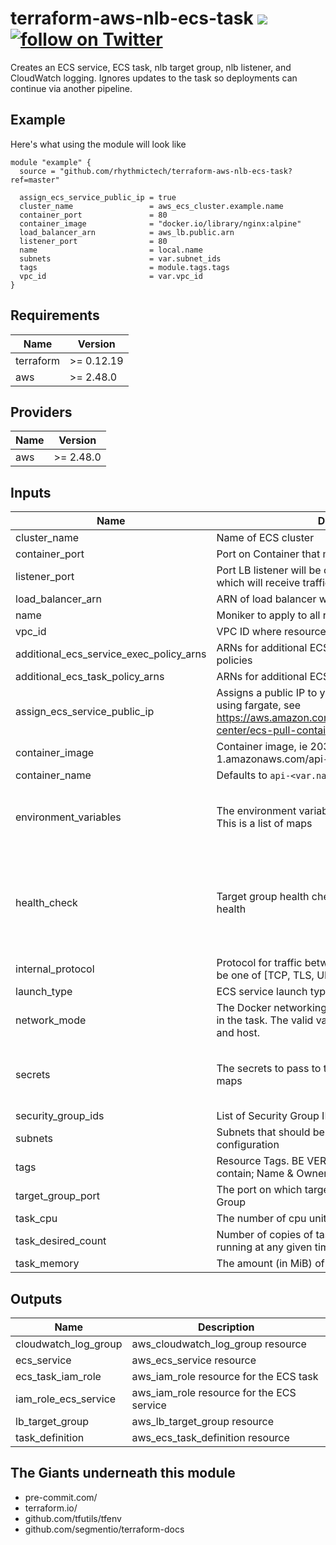 # terraform-aws-nlb-ecs-task [![](https://github.com/rhythmictech/terraform-aws-nlb-ecs-task/workflows/pre-commit-check/badge.svg)](https://github.com/rhythmictech/terraform-aws-nlb-ecs-task/actions) <a href="https://twitter.com/intent/follow?screen_name=RhythmicTech"><img src="https://img.shields.io/twitter/follow/RhythmicTech?style=social&logo=twitter" alt="follow on Twitter"></a>
Creates an ECS service, ECS task, nlb target group, nlb listener, and CloudWatch logging. Ignores updates to the task so deployments can continue via another pipeline.

## Example
Here's what using the module will look like
```hcl
module "example" {
  source = "github.com/rhythmictech/terraform-aws-nlb-ecs-task?ref=master"

  assign_ecs_service_public_ip = true
  cluster_name                 = aws_ecs_cluster.example.name
  container_port               = 80
  container_image              = "docker.io/library/nginx:alpine"
  load_balancer_arn            = aws_lb.public.arn
  listener_port                = 80
  name                         = local.name
  subnets                      = var.subnet_ids
  tags                         = module.tags.tags
  vpc_id                       = var.vpc_id
}
```

<!-- BEGINNING OF PRE-COMMIT-TERRAFORM DOCS HOOK -->
## Requirements

| Name | Version |
|------|---------|
| terraform | >= 0.12.19 |
| aws | >= 2.48.0 |

## Providers

| Name | Version |
|------|---------|
| aws | >= 2.48.0 |

## Inputs

| Name | Description | Type | Default | Required |
|------|-------------|------|---------|:--------:|
| cluster\_name | Name of ECS cluster | `string` | n/a | yes |
| container\_port | Port on Container that main process is listening on | `number` | n/a | yes |
| listener\_port | Port LB listener will be created on & external port which will receive traffic | `number` | n/a | yes |
| load\_balancer\_arn | ARN of load balancer which API will be attached to | `string` | n/a | yes |
| name | Moniker to apply to all resources in module | `string` | n/a | yes |
| vpc\_id | VPC ID where resources will be created | `string` | n/a | yes |
| additional\_ecs\_service\_exec\_policy\_arns | ARNs for additional ECS Service Execution Role policies | `list(string)` | `[]` | no |
| additional\_ecs\_task\_policy\_arns | ARNs for additional ECS task policies | `list(string)` | `[]` | no |
| assign\_ecs\_service\_public\_ip | Assigns a public IP to your ECS service. Set true if using fargate, see https://aws.amazon.com/premiumsupport/knowledge-center/ecs-pull-container-api-error-ecr/ | `bool` | `false` | no |
| container\_image | Container image, ie 203583890406.dkr.ecr.us-west-1.amazonaws.com/api-integrations:git-34752db | `string` | `"busybox"` | no |
| container\_name | Defaults to `api-<var.name>` | `string` | `null` | no |
| environment\_variables | The environment variables to pass to the container. This is a list of maps | <pre>list(object({<br>    name  = string<br>    value = string<br>  }))</pre> | `null` | no |
| health\_check | Target group health check, for LB to assess service health | <pre>object({<br>    port                = string<br>    protocol            = string<br>    healthy_threshold   = number<br>    unhealthy_threshold = number<br>    interval            = number<br>  })</pre> | <pre>{<br>  "healthy_threshold": 3,<br>  "interval": 30,<br>  "port": "traffic-port",<br>  "protocol": "HTTP",<br>  "unhealthy_threshold": 3<br>}</pre> | no |
| internal\_protocol | Protocol for traffic between the ALB and ECS. Should be one of [TCP, TLS, UDP, TCP\_UDP] | `string` | `"TCP"` | no |
| launch\_type | ECS service launch type: FARGATE \| EC2 | `string` | `"FARGATE"` | no |
| network\_mode | The Docker networking mode to use for the containers in the task. The valid values are none, bridge, awsvpc, and host. | `string` | `"awsvpc"` | no |
| secrets | The secrets to pass to the container. This is a list of maps | <pre>list(object({<br>    name      = string<br>    valueFrom = string<br>  }))</pre> | `null` | no |
| security\_group\_ids | List of Security Group IDs to apply to the ECS Service | `list(string)` | `[]` | no |
| subnets | Subnets that should be added to ECS service network configuration | `list(string)` | `[]` | no |
| tags | Resource Tags. BE VERBOSE. Should AT MINIMIUM contain; Name & Owner | `map(string)` | `{}` | no |
| target\_group\_port | The port on which targets receive traffic on the Target Group | `number` | `80` | no |
| task\_cpu | The number of cpu units used by the task. | `number` | `1024` | no |
| task\_desired\_count | Number of copies of task definition that should be running at any given time | `number` | `1` | no |
| task\_memory | The amount (in MiB) of memory used by the task. | `number` | `2048` | no |

## Outputs

| Name | Description |
|------|-------------|
| cloudwatch\_log\_group | aws\_cloudwatch\_log\_group resource |
| ecs\_service | aws\_ecs\_service resource |
| ecs\_task\_iam\_role | aws\_iam\_role resource for the ECS task |
| iam\_role\_ecs\_service | aws\_iam\_role resource for the ECS service |
| lb\_target\_group | aws\_lb\_target\_group resource |
| task\_definition | aws\_ecs\_task\_definition resource |

<!-- END OF PRE-COMMIT-TERRAFORM DOCS HOOK -->

## The Giants underneath this module
- pre-commit.com/
- terraform.io/
- github.com/tfutils/tfenv
- github.com/segmentio/terraform-docs

